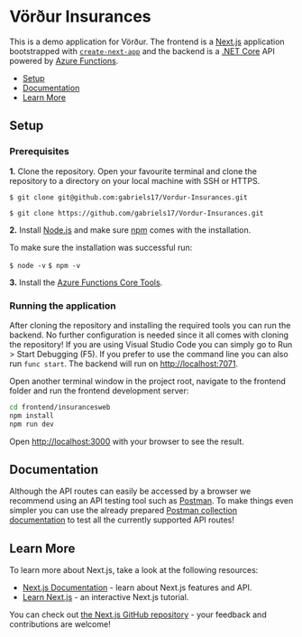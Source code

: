 # Vörður Insurances

This is a demo application for Vörður. The frontend is a [Next.js](https://nextjs.org/) application bootstrapped with [`create-next-app`](https://github.com/vercel/next.js/tree/canary/packages/create-next-app) and the backend is a [.NET Core](https://dotnet.microsoft.com/) API powered by [Azure Functions](https://azure.microsoft.com/en-us/services/functions/).

* [Setup](#setup)
* [Documentation](#documentation)
* [Learn More](#learn-more)

## Setup

### Prerequisites

**1.** Clone the repository. Open your favourite terminal and clone the repository to a directory on your local machine with SSH or HTTPS.

`$ git clone git@github.com:gabriels17/Vordur-Insurances.git`

`$ git clone https://github.com/gabriels17/Vordur-Insurances.git`

**2.** Install [Node.js](https://nodejs.org/en/) and make sure [npm](https://www.npmjs.com/) comes with the installation.

To make sure the installation was successful run:

`$ node -v`
`$ npm -v`

**3.** Install the [Azure Functions Core Tools](https://docs.microsoft.com/en-us/azure/azure-functions/functions-run-local?tabs=windows%2Ccsharp%2Cbash#install-the-azure-functions-core-tools).

### Running the application

After cloning the repository and installing the required tools you can run the backend. No further configuration is needed since it all comes with cloning the repository! If you are using Visual Studio Code you can simply go to Run > Start Debugging (F5). If you prefer to use the command line you can also run `func start`. The backend will run on [http://localhost:7071](http://localhost:7071).

Open another terminal window in the project root, navigate to the frontend folder and run the frontend development server:

```bash
cd frontend/insurancesweb
npm install
npm run dev
```

Open [http://localhost:3000](http://localhost:3000) with your browser to see the result.

## Documentation

Although the API routes can easily be accessed by a browser we recommend using an API testing tool such as [Postman](https://www.postman.com/downloads/). To make things even simpler you can use the already prepared [Postman collection documentation](https://documenter.getpostman.com/view/6487412/TzXzEHng) to test all the currently supported API routes!

## Learn More

To learn more about Next.js, take a look at the following resources:

- [Next.js Documentation](https://nextjs.org/docs) - learn about Next.js features and API.
- [Learn Next.js](https://nextjs.org/learn) - an interactive Next.js tutorial.

You can check out [the Next.js GitHub repository](https://github.com/vercel/next.js/) - your feedback and contributions are welcome!
